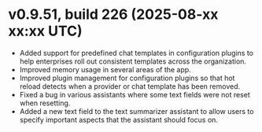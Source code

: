 # v0.9.51, build 226 (2025-08-xx xx:xx UTC)
- Added support for predefined chat templates in configuration plugins to help enterprises roll out consistent templates across the organization.
- Improved memory usage in several areas of the app.
- Improved plugin management for configuration plugins so that hot reload detects when a provider or chat template has been removed.
- Fixed a bug in various assistants where some text fields were not reset when resetting.
- Added a new text field to the text summarizer assistant to allow users to specify important aspects that the assistant should focus on.
